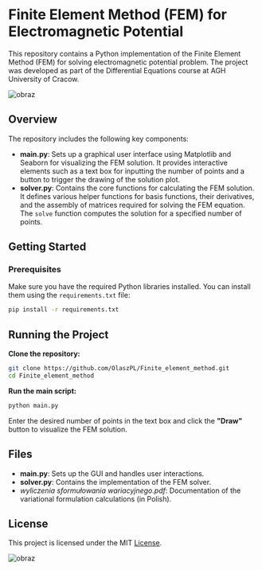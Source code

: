 # Finite Element Method (FEM) for Electromagnetic Potential

This repository contains a Python implementation of the Finite Element Method (FEM) for solving electromagnetic potential problem. The project was developed as part of the Differential Equations course at AGH University of Cracow.

![obraz](https://github.com/user-attachments/assets/ed45b92c-41a2-403c-98f0-dccdc8eb8247)

## Overview

The repository includes the following key components:

- **main.py**: Sets up a graphical user interface using Matplotlib and Seaborn for visualizing the FEM solution. It provides interactive elements such as a text box for inputting the number of points and a button to trigger the drawing of the solution plot.
- **solver.py**: Contains the core functions for calculating the FEM solution. It defines various helper functions for basis functions, their derivatives, and the assembly of matrices required for solving the FEM equation. The `solve` function computes the solution for a specified number of points.

## Getting Started

### Prerequisites

Make sure you have the required Python libraries installed. You can install them using the `requirements.txt` file:
```bash
pip install -r requirements.txt
```

## Running the Project

**Clone the repository:**

```bash
git clone https://github.com/OlaszPL/Finite_element_method.git
cd Finite_element_method
```

**Run the main script:**

```bash
python main.py
```

Enter the desired number of points in the text box and click the **"Draw"** button to visualize the FEM solution.

## Files

* **main.py**: Sets up the GUI and handles user interactions.
* **solver.py**: Contains the implementation of the FEM solver.
* *wyliczenia sformułowania wariacyjnego.pdf*: Documentation of the variational formulation calculations (in Polish).

## License

This project is licensed under the MIT [License](https://github.com/OlaszPL/Finite_element_method/blob/main/LICENSE).

![obraz](https://github.com/user-attachments/assets/72d2d6a9-a2b6-470c-a43e-7122a7f8295a)
